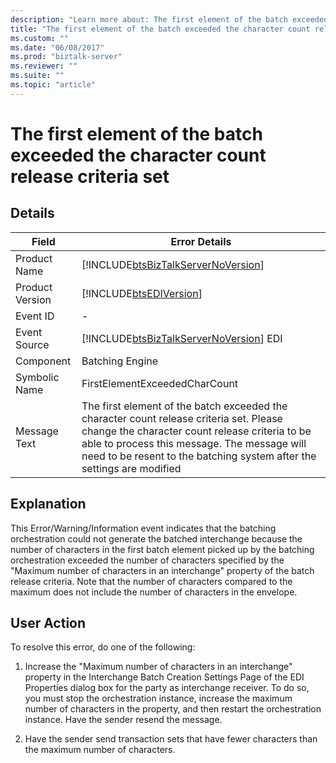 ```yaml
---
description: "Learn more about: The first element of the batch exceeded the character count release criteria set"
title: "The first element of the batch exceeded the character count release criteria set"
ms.custom: ""
ms.date: "06/08/2017"
ms.prod: "biztalk-server"
ms.reviewer: ""
ms.suite: ""
ms.topic: "article"
---
```

# The first element of the batch exceeded the character count release criteria set
## Details  
  
| Field | Error Details |
|-----------------|--------------------------------------------------------------------------------------------------------------------------------------------------------------------------------------------------------------------------------------------------------------------|
|  Product Name   |                                                                                         [!INCLUDE[btsBizTalkServerNoVersion](../includes/btsbiztalkservernoversion-md.md)]                                                                                         |
| Product Version |                                                                                                     [!INCLUDE[btsEDIVersion](../includes/btsediversion-md.md)]                                                                                                     |
|    Event ID     |                                                                                                                                 -                                                                                                                                  |
|  Event Source   |                                                                                       [!INCLUDE[btsBizTalkServerNoVersion](../includes/btsbiztalkservernoversion-md.md)] EDI                                                                                       |
|    Component    |                                                                                                                          Batching Engine                                                                                                                           |
|  Symbolic Name  |                                                                                                                   FirstElementExceededCharCount                                                                                                                    |
|  Message Text   | The first element of the batch exceeded the character count release criteria set. Please change the character count release criteria to be able to process this message. The message will need to be resent to the batching system after the settings are modified |
  
## Explanation  
 This Error/Warning/Information event indicates that the batching orchestration could not generate the batched interchange because the number of characters in the first batch element picked up by the batching orchestration exceeded the number of characters specified by the "Maximum number of characters in an interchange" property of the batch release criteria. Note that the number of characters compared to the maximum does not include the number of characters in the envelope.  
  
## User Action  
 To resolve this error, do one of the following:  
  
1.  Increase the "Maximum number of characters in an interchange" property in the Interchange Batch Creation Settings Page of the EDI Properties dialog box for the party as interchange receiver. To do so, you must stop the orchestration instance, increase the maximum number of characters in the property, and then restart the orchestration instance. Have the sender resend the message.  
  
2.  Have the sender send transaction sets that have fewer characters than the maximum number of characters.
